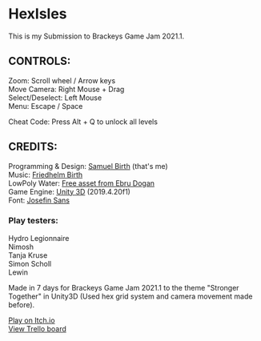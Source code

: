 # HexIsles

This is my Submission to Brackeys Game Jam 2021.1.

## CONTROLS:
Zoom: Scroll wheel / Arrow keys<br/>
Move Camera: Right Mouse + Drag<br/>
Select/Deselect: Left Mouse<br/>
Menu: Escape / Space<br/>

Cheat Code: Press Alt + Q to unlock all levels

## CREDITS:
Programming & Design: [Samuel Birth](https://rakkoon.itch.io) (that's me)<br/>
Music: [Friedhelm Birth](https://github.com/FBirth/)<br/>
LowPoly Water: [Free asset from Ebru Dogan](https://assetstore.unity.com/packages/tools/particles-effects/lowpoly-water-107563)<br/>
Game Engine: [Unity 3D](https://unity.com) (2019.4.20f1)<br/>
Font: [Josefin Sans](https://fonts.google.com/specimen/Josefin+Sans?preview.text_type=custom)<br/>

### Play testers:
Hydro Legionnaire<br/>
Nimosh<br/>
Tanja Kruse<br/>
Simon Scholl<br/>
Lewin<br/>

Made in 7 days for Brackeys Game Jam 2021.1 to the theme "Stronger Together" in Unity3D (Used hex grid system and camera movement made before).

[Play on Itch.io](https://rakkoon.itch.io/hexisles)<br/>
[View Trello board](https://trello.com/b/9QsKWOfz)
